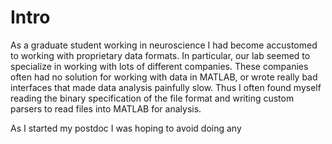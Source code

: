 # Intro #

As a graduate student working in neuroscience I had become accustomed to working with proprietary data formats. In particular, our lab seemed to specialize in working with lots of different companies. These companies often had no solution for working with data in MATLAB, or wrote really bad interfaces that made data analysis painfully slow. Thus I often found myself reading the binary specification of the file format and writing custom parsers to read files into MATLAB for analysis.

As I started my postdoc I was hoping to avoid doing any 
